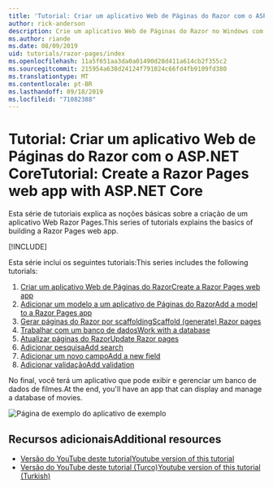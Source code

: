 ```yaml
---
title: 'Tutorial: Criar um aplicativo Web de Páginas do Razor com o ASP.NET Core'
author: rick-anderson
description: Crie um aplicativo Web de Páginas do Razor no Windows com o Visual Studio, ASP.NET Core e o EF Core.
ms.author: riande
ms.date: 08/09/2019
uid: tutorials/razor-pages/index
ms.openlocfilehash: 11a5f651aa3da0a01490d28d411a614cb2f355c2
ms.sourcegitcommit: 215954a638d24124f791024c66fd4fb9109fd380
ms.translationtype: MT
ms.contentlocale: pt-BR
ms.lasthandoff: 09/18/2019
ms.locfileid: "71082388"
---
```

# <a name="tutorial-create-a-razor-pages-web-app-with-aspnet-core"></a><span data-ttu-id="00c70-103">Tutorial: Criar um aplicativo Web de Páginas do Razor com o ASP.NET Core</span><span class="sxs-lookup"><span data-stu-id="00c70-103">Tutorial: Create a Razor Pages web app with ASP.NET Core</span></span>

<span data-ttu-id="00c70-104">Esta série de tutoriais explica as noções básicas sobre a criação de um aplicativo Web Razor Pages.</span><span class="sxs-lookup"><span data-stu-id="00c70-104">This series of tutorials explains the basics of building a Razor Pages web app.</span></span> 

[!INCLUDE[](~/includes/advancedRP.md)]

<span data-ttu-id="00c70-105">Esta série inclui os seguintes tutoriais:</span><span class="sxs-lookup"><span data-stu-id="00c70-105">This series includes the following tutorials:</span></span>

1. [<span data-ttu-id="00c70-106">Criar um aplicativo Web de Páginas do Razor</span><span class="sxs-lookup"><span data-stu-id="00c70-106">Create a Razor Pages web app</span></span>](xref:tutorials/razor-pages/razor-pages-start)
1. [<span data-ttu-id="00c70-107">Adicionar um modelo a um aplicativo de Páginas do Razor</span><span class="sxs-lookup"><span data-stu-id="00c70-107">Add a model to a Razor Pages app</span></span>](xref:tutorials/razor-pages/model)
1. [<span data-ttu-id="00c70-108">Gerar páginas do Razor por scaffolding</span><span class="sxs-lookup"><span data-stu-id="00c70-108">Scaffold (generate) Razor pages</span></span>](xref:tutorials/razor-pages/page)
1. [<span data-ttu-id="00c70-109">Trabalhar com um banco de dados</span><span class="sxs-lookup"><span data-stu-id="00c70-109">Work with a database</span></span>](xref:tutorials/razor-pages/sql)
1. [<span data-ttu-id="00c70-110">Atualizar páginas do Razor</span><span class="sxs-lookup"><span data-stu-id="00c70-110">Update Razor pages</span></span>](xref:tutorials/razor-pages/da1)
1. [<span data-ttu-id="00c70-111">Adicionar pesquisa</span><span class="sxs-lookup"><span data-stu-id="00c70-111">Add search</span></span>](xref:tutorials/razor-pages/search)
1. [<span data-ttu-id="00c70-112">Adicionar um novo campo</span><span class="sxs-lookup"><span data-stu-id="00c70-112">Add a new field</span></span>](xref:tutorials/razor-pages/new-field)
1. [<span data-ttu-id="00c70-113">Adicionar validação</span><span class="sxs-lookup"><span data-stu-id="00c70-113">Add validation</span></span>](xref:tutorials/razor-pages/validation)

<span data-ttu-id="00c70-114">No final, você terá um aplicativo que pode exibir e gerenciar um banco de dados de filmes.</span><span class="sxs-lookup"><span data-stu-id="00c70-114">At the end, you'll have an app that can display and manage a database of movies.</span></span>

![Página de exemplo do aplicativo de exemplo](index/_static/sample-page.png)

## <a name="additional-resources"></a><span data-ttu-id="00c70-116">Recursos adicionais</span><span class="sxs-lookup"><span data-stu-id="00c70-116">Additional resources</span></span>

* [<span data-ttu-id="00c70-117">Versão do YouTube deste tutorial</span><span class="sxs-lookup"><span data-stu-id="00c70-117">Youtube version of this tutorial</span></span>](https://www.youtube.com/watch?v=F0SP7Ry4flQ&feature=youtu.be)
* [<span data-ttu-id="00c70-118">Versão do YouTube deste tutorial (Turco)</span><span class="sxs-lookup"><span data-stu-id="00c70-118">Youtube version of this tutorial (Turkish)</span></span>](https://www.youtube.com/watch?v=wqW8ayrA5-E)
